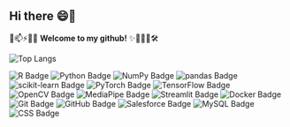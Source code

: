 ## Hi there 😄👋

💬📫⚡🚀🔬 **Welcome to my github!** ✨🔭🌱👯🛠️

![Top Langs](https://github-readme-stats.vercel.app/api/top-langs/?username=StatJuno&layout=compact&theme=radical) 
<!-- [![Solved.ac Profile](http://mazassumnida.wtf/api/generate_badge?boj=cikciki98)](https://solved.ac/cikciki98) -->

![R Badge](https://img.shields.io/badge/R-276DC3?logo=r&logoColor=fff&style=for-the-badge) ![Python Badge](https://img.shields.io/badge/Python-3776AB?logo=python&logoColor=fff&style=for-the-badge) ![NumPy Badge](https://img.shields.io/badge/NumPy-013243?logo=numpy&logoColor=fff&style=for-the-badge) ![pandas Badge](https://img.shields.io/badge/pandas-150458?logo=pandas&logoColor=fff&style=for-the-badge) ![scikit-learn Badge](https://img.shields.io/badge/scikit--learn-F7931E?logo=scikitlearn&logoColor=fff&style=for-the-badge) ![PyTorch Badge](https://img.shields.io/badge/PyTorch-EE4C2C?logo=pytorch&logoColor=fff&style=for-the-badge) ![TensorFlow Badge](https://img.shields.io/badge/TensorFlow-FF6F00?logo=tensorflow&logoColor=fff&style=for-the-badge) ![OpenCV Badge](https://img.shields.io/badge/OpenCV-5C3EE8?logo=opencv&logoColor=fff&style=for-the-badge) ![MediaPipe Badge](https://img.shields.io/badge/MediaPipe-0097A7?logo=mediapipe&logoColor=fff&style=for-the-badge) ![Streamlit Badge](https://img.shields.io/badge/Streamlit-FF4B4B?logo=streamlit&logoColor=fff&style=for-the-badge) ![Docker Badge](https://img.shields.io/badge/Docker-2496ED?logo=docker&logoColor=fff&style=for-the-badge) ![Git Badge](https://img.shields.io/badge/Git-F05032?logo=git&logoColor=fff&style=for-the-badge) ![GitHub Badge](https://img.shields.io/badge/GitHub-181717?logo=github&logoColor=fff&style=for-the-badge) ![Salesforce Badge](https://img.shields.io/badge/Salesforce-00A1E0?logo=salesforce&logoColor=fff&style=for-the-badge) ![MySQL Badge](https://img.shields.io/badge/MySQL-4479A1?logo=mysql&logoColor=fff&style=for-the-badge) ![CSS Badge](https://img.shields.io/badge/CSS-639?logo=css&logoColor=fff&style=for-the-badge)
